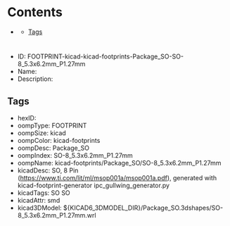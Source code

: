 



Contents
========

* [](#)
	* [Tags](#tags)

# 

- ID: FOOTPRINT-kicad-kicad-footprints-Package_SO-SO-8_5.3x6.2mm_P1.27mm
- Name: 
- Description: 

## Tags

- hexID: 
- oompType: FOOTPRINT
- oompSize: kicad
- oompColor: kicad-footprints
- oompDesc: Package_SO
- oompIndex: SO-8_5.3x6.2mm_P1.27mm
- oompName: kicad-footprints/Package_SO/SO-8_5.3x6.2mm_P1.27mm
- kicadDesc: SO, 8 Pin (https://www.ti.com/lit/ml/msop001a/msop001a.pdf), generated with kicad-footprint-generator ipc_gullwing_generator.py
- kicadTags: SO SO
- kicadAttr: smd
- kicad3DModel: ${KICAD6_3DMODEL_DIR}/Package_SO.3dshapes/SO-8_5.3x6.2mm_P1.27mm.wrl
